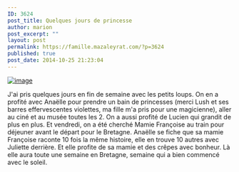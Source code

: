 ```yaml
---
ID: 3624
post_title: Quelques jours de princesse
author: marion
post_excerpt: ""
layout: post
permalink: https://famille.mazaleyrat.com/?p=3624
published: true
post_date: 2014-10-25 21:23:04
---
```

<a href="http://famille.mazaleyrat.com/wordpress/wp-content/uploads/2014/10/wpid-wp-1414440929864.gif"><img title="wp-1414440929864" class="alignnone size-full"  alt="image" src="http://famille.mazaleyrat.com/wordpress/wp-content/uploads/2014/10/wpid-wp-1414440929864.gif" /></a>


J'ai pris quelques jours en fin de semaine avec les petits loups. On en a profité avec Anaëlle pour prendre un bain de princesses (merci Lush et ses barres effervescentes violettes, ma fille m'a pris pour une magicienne), aller au ciné et au musée toutes les 2. On a aussi profité de Lucien qui grandit de plus en plus. 
Et vendredi, on a été cherché Mamie Françoise au train pour déjeuner avant le départ pour le Bretagne. Anaëlle se fiche que sa mamie Françoise raconte 10 fois la même histoire, elle en trouve 10 autres avec Juliette derrière. Et elle profite de sa mamie et des crêpes avec bonheur. Là elle aura toute une semaine en Bretagne, semaine qui a bien commencé avec le soleil.